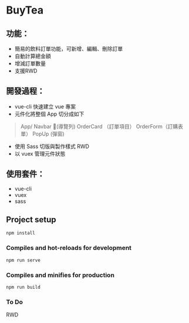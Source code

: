 # BuyTea


## 功能：
- 簡易的飲料訂單功能，可新增、編輯、刪除訂單
- 自動計算總金額
- 增減訂單數量
- 支援RWD


## 開發過程：

- vue-cli 快速建立 vue 專案
- 元件化將整個 App 切分成如下
> App/
>  Navbar (導覽列)
>  OrderCard （訂單項目）
>  OrderForm（訂購表單）
>  PopUp (彈窗)
- 使用 Sass 切版與製作樣式 RWD
- 以 vuex 管理元件狀態


## 使用套件：
- vue-cli
- vuex
- sass


## Project setup
```
npm install
```

### Compiles and hot-reloads for development
```
npm run serve
```

### Compiles and minifies for production
```
npm run build
```

### To Do
RWD
